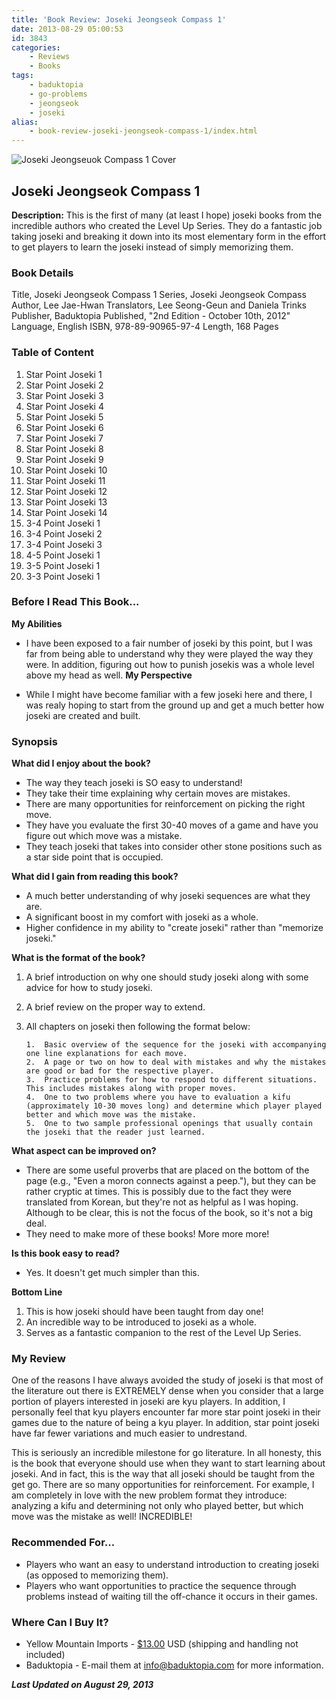 ```yaml
---
title: 'Book Review: Joseki Jeongseok Compass 1'
date: 2013-08-29 05:00:53
id: 3843
categories:
	- Reviews
	- Books
tags:
	- baduktopia
	- go-problems
	- jeongseok
	- joseki
alias:
	- book-review-joseki-jeongseok-compass-1/index.html
---
```


![Joseki Jeongseuok Compass 1 Cover](/images/2013/08/josekicompassv1.jpg)

## Joseki Jeongseok Compass 1

**Description:** This is the first of many (at least I hope) joseki books from the incredible authors who created the Level Up Series. They do a fantastic job taking joseki and breaking it down into its most elementary form in the effort to get players to learn the joseki instead of simply memorizing them.

<!--more-->

### Book Details

Title, Joseki Jeongseok Compass 1
Series, Joseki Jeongseok Compass
Author, Lee Jae-Hwan
Translators, Lee Seong-Geun and Daniela Trinks
Publisher, Baduktopia
Published, "2nd Edition - October 10th, 2012"
Language, English
ISBN, 978-89-90965-97-4
Length, 168 Pages

### Table of Content

1.  Star Point Joseki 1
2.  Star Point Joseki 2
3.  Star Point Joseki 3
4.  Star Point Joseki 4
5.  Star Point Joseki 5
6.  Star Point Joseki 6
7.  Star Point Joseki 7
8.  Star Point Joseki 8
9.  Star Point Joseki 9
10.  Star Point Joseki 10
11.  Star Point Joseki 11
12.  Star Point Joseki 12
13.  Star Point Joseki 13
14.  Star Point Joseki 14
15.  3-4 Point Joseki 1
16.  3-4 Point Joseki 2
17.  3-4 Point Joseki 3
18.  4-5 Point Joseki 1
19.  3-5 Point Joseki 1
20.  3-3 Point Joseki 1

### Before I Read This Book...

**My Abilities**

*   I have been exposed to a fair number of joseki by this point, but I was far from being able to understand why they were played the way they were. In addition, figuring out how to punish josekis was a whole level above my head as well.
**My Perspective**

*   While I might have become familiar with a few joseki here and there, I was realy hoping to start from the ground up and get a much better how joseki are created and built.


### Synopsis

**What did I enjoy about the book?**

*   The way they teach joseki is SO easy to understand!
*   They take their time explaining why certain moves are mistakes.
*   There are many opportunities for reinforcement on picking the right move.
*   They have you evaluate the first 30-40 moves of a game and have you figure out which move was a mistake.
*   They teach joseki that takes into consider other stone positions such as a star side point that is occupied.

**What did I gain from reading this book?**

*   A much better understanding of why joseki sequences are what they are.
*   A significant boost in my comfort with joseki as a whole.
*   Higher confidence in my ability to "create joseki" rather than "memorize joseki."

**What is the format of the book?**

1.  A brief introduction on why one should study joseki along with some advice for how to study joseki.
2.  A brief review on the proper way to extend.
3.  All chapters on joseki then following the format below:

		1.  Basic overview of the sequence for the joseki with accompanying one line explanations for each move.
		2.  A page or two on how to deal with mistakes and why the mistakes are good or bad for the respective player.
		3.  Practice problems for how to respond to different situations. This includes mistakes along with proper moves.
		4.  One to two problems where you have to evaluation a kifu (approximately 10-30 moves long) and determine which player played better and which move was the mistake.
		5.  One to two sample professional openings that usually contain the joseki that the reader just learned.

**What aspect can be improved on?**

*   There are some useful proverbs that are placed on the bottom of the page (e.g., "Even a moron connects against a peep."), but they can be rather cryptic at times. This is possibly due to the fact they were translated from Korean, but they're not as helpful as I was hoping. Although to be clear, this is not the focus of the book, so it's not a big deal.
*   They need to make more of these books! More more more!

**Is this book easy to read?**

*   Yes. It doesn't get much simpler than this.

**Bottom Line**

1.  This is how joseki should have been taught from day one!
2.  An incredible way to be introduced to joseki as a whole.
3.  Serves as a fantastic companion to the rest of the Level Up Series.

### My Review

One of the reasons I have always avoided the study of joseki is that most of the literature out there is EXTREMELY dense when you consider that a large portion of players interested in joseki are kyu players. In addition, I personally feel that kyu players encounter far more star point joseki in their games due to the nature of being a kyu player. In addition, star point joseki have far fewer variations and much easier to undrestand.

This is seriously an incredible milestone for go literature. In all honesty, this is the book that everyone should use when they want to start learning about joseki. And in fact, this is the way that all joseki should be taught from the get go. There are so many opportunities for reinforcement. For example, I am completely in love with the new problem format they introduce: analyzing a kifu and determining not only who played better, but which move was the mistake as well! INCREDIBLE!

### Recommended For...

*   Players who want an easy to understand introduction to creating joseki (as opposed to memorizing them).
*   Players who want opportunities to practice the sequence through problems instead of waiting till the off-chance it occurs in their games.

### Where Can I Buy It?

*   Yellow Mountain Imports - [$13.00](http://www.ymimports.com/p-1254-joseki-jeongseok-compass-1-20-10-kyu.aspx "Yellow Mountain Imports Purchase Link") USD (shipping and handling not included)
*   Baduktopia - E-mail them at info@baduktopia.com for more information.

_**Last Updated on August 29, 2013**_
